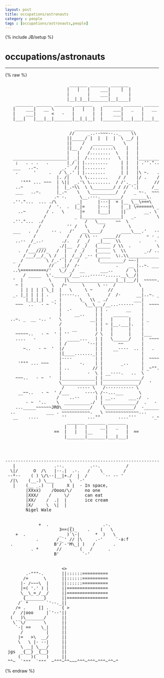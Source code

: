 ```yaml
---
layout: post
title: occupations/astronauts
category : people
tags : [occupations/astronauts,people]
---
```

{% include JB/setup %}
# occupations/astronauts
---
{% raw %}
<pre>
                         _______ _______ _______
                        |   |   |    ___|    |  |
                        |       |    ___|       |
                        |__|_|__|_______|__|____|
    _______ ______ _______ _______    _______ _______ ______ _______ _______
   |    ___|   __ \       |   |   |  |    ___|   _   |   __ \_     _|   |   |
   |    ___|      &lt;   -   |       |  |    ___|       |      &lt; |   | |       |
   |___|   |___|__|_______|__|_|__|  |_______|___|___|___|__| |___| |___|___|

                           _______________________
                         //     _..--~~~--.._    \\
                        ||_____/ |  |  |  |  \ __/ |
                        ||    /   ________    \    |
                        ||__ /   /........\    |   |
                        |   |   /........  \   |   |
   _____________________|  _|  /.........   \  |   |________________
    ;   . . .   .       |_/ | |.........     | |   | .&#039;&#039;.&quot;...  ... .
   ___   ..~.         _.&#039;  /| |........      | |   |         . ~
    .      &#039;     .   / \_.&#039; | |........      | |   |\ ~.   ._..---._
                    |. /|    \ \........    / /    |/ .    /\      /\
      &#039;&quot;&quot;&quot; ... ~~~  | \||  _.&#039;\ \........  / /&#039;._ _|      // ~-._./ -\
    ..~             |  |_.~\\  \ \________/ / // &#039;.|     /__       __.\
    ___   ..~.      |_.~    \   \__________/  /   _ ~-.  ~~~~..  ~~~~~.
                   .~ -.     \__.---.________/   ______\.
   .&#039;&#039;.&quot;...  ... ./\        _|      |---|  = |__ \__\===\   &#039;&quot;&quot;&quot; ... ~~~
                 /  &#039;.  .  |_|=     |---|    | _| \======\ ___   ..~.
     ..~        / .   \      |=     |___|    ||       __. \
               /           _ |_______________|   _.        \
   .&#039;&#039;.&quot;...  ./                /   \___    ~~  \            \  &#039;&quot; ..   ~~
             /          &#039;&#039; /   \      /         \           /\
   ___   .  /     -- .   /&#039;   __\____/       ____\___.&#039;   --  \ ___   ..~.
           /            /    / \\ --  _____//          ~ - .   \
    ..--  /_..-       ./.   /  _/   _|___  \\       .     -   _/)
         /   ___     ./|__  / _/   (_____ / \\  .          \ ~  /   .
     .  /___////_   /  |   / _/    (_____ \  \\       _./ .._  /~-
       /___/__/_ \ /  _|  /__/ _-- (_____  \:.\\______________/        ._
   _  /         \ /_.&#039; | /  /       (_________/ ~~-|
     /           //   _|/  /-              .    __ |..~. _____ -.. &#039;  &quot;
   ..\==========/&#039;   \_/ _/  __      ___..     /  \|
       / _____  \&#039;.______/___....------......__\__/|
   &#039;  |          \     |\__________________|__|___/|  ~~~~~..   - ~  &#039;
    ~ |        _  \   /~      \     \ --  /         \
      | | | | | \_|  |   \     \ ~      //           |
   _. |_| | | | .    |-----..   \       /  /-      __|..~. _____ -.. &#039;  &quot;
        |_|_|_|   _. |       \_  \\ _ ./          ___|
    ~~~  ..   - ~  &#039; |         \__\___/__...------   |  ~~~~~..   - ~  &#039;
                     |  .-         | | .       __    |
                     |     __..    | |    ______     |      .     ~
  ..~. _  __ -.. &#039;   \           __| |   |      |    | _        .
                     /             | | ~ |__.___|.   |
                     |    __       | |   |      |    |              .. &#039;
    ~~~~~..   - ~  &#039; | &#039;&#039;          / \   |      |    |___     __.
    ....   -         |  _____...   | |   \______/    |  ~~~~~..   - ~  &#039;
                     | /        &#039;--| |      ~~       |
       ~..   - ~  &#039;  |/            | |    __----  .. |   .      .     _
                     ||____......._| |               |
                     |----         | |               |  ~~~~~..   - ~  &#039;
     &#039;&quot;&quot;&quot; ... ~~~    |       -.    | |       _..     |
                     | ..         // |               | _~&quot;&quot;.    .
                     |          -  \ | __----.   ..  \
    ~~~..   - ~  &#039;   |_____________| |_______________/
                     \_____________| |______________/   &#039;    ...  __  ~
                      /     ----- \   /----------- \
     __~~..   - ~  &#039; /___      ----\ /--...___      \
                    /    ..--      | | __..     ___./  .     .   ~
        - ~  &#039;..    \  __________./  |_____________/  .   - ~  &#039; ~~~~
    ..._____~~~~~~JRO\___________/    \___________/  -_______...._____
  ..            ___ . ~~~~~~~~~~~.   \ ~~~~~~~~~~~~~...      _  ~
   __    ....         &#039;&#039;        ...&quot;&quot;       ....&#039;&#039;&#039;      -_~~~     ~~~...
                        _______ _______ _______
                       |   |   |     __|   _   |
                   ==  |   |   |__     |       |  ==
                       |_______|_______|___|___|




--------------------------------------------------------------------------
   |               .--.          .--.          /
  \|/      O  /\   |--.|  .-.   /    \        /
 --*--    ( ) \/\--|__|+./  |  /      `-- -- &#039;
  /|\    (__.) \___      \  `-&#039;
   |    (__ _.)   |     X |  - In space,
        |XXxx)    /Oooo/\/     no one
        |XXX/    /     \/      can eat
        |XX/    /  .|  |       ice cream
        |X/     \  \|  |
        Nigel Wale


             +  .        _            .-.
                     3==({)_    .    (   \
    +  .             _  )`\-|      *  )   \
            .       /_`&#039; // |\     .-&#039;     `-a:f
  .                B&#039;/`-&#039;M\_| )   /       .
          . *       //       (   /      .
                   B&#039;         `-&#039;


                      &lt;&gt;
        .-&quot;&quot;&quot;-.       ||::::::==========
       /=      \      ||::::::==========
      |- /~~~\  |     ||::::::==========
      |=( &#039;.&#039; ) |     ||================
      \__\_=_/__/     ||================
       {_______}      ||================
     /` *       `&#039;--._||
    /= .     [] .     { &gt;
   /  /|ooo     |`&#039;--&#039;||
  (   )\_______/      ||
   \``\/       \      ||
    `-| ==    \_|     ||
      /         |     ||
     |=   &gt;\  __/     ||
     \   \ |- --|     ||
      \ __| \___/     ||
 jgs  _{__} _{__}     ||
     (    )(    )     ||
 ^^~  `&quot;&quot;&quot;  `&quot;&quot;&quot;  ~^^^~^^~~~^^^~^^^~^^^~^^~^ </pre>
{% endraw %}
